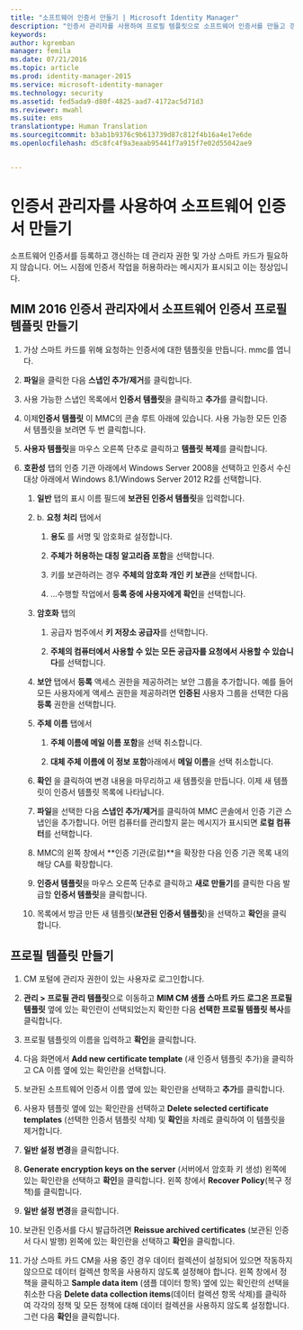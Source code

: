 ```yaml
---
title: "소프트웨어 인증서 만들기 | Microsoft Identity Manager"
description: "인증서 관리자를 사용하여 프로필 템플릿으로 소프트웨어 인증서를 만들고 갱신하는 방법을 알아봅니다."
keywords: 
author: kgremban
manager: femila
ms.date: 07/21/2016
ms.topic: article
ms.prod: identity-manager-2015
ms.service: microsoft-identity-manager
ms.technology: security
ms.assetid: fed5ada9-d80f-4825-aad7-4172ac5d71d3
ms.reviewer: mwahl
ms.suite: ems
translationtype: Human Translation
ms.sourcegitcommit: b3ab1b9376c9b613739d87c812f4b16a4e17e6de
ms.openlocfilehash: d5c8fc4f9a3eaab95441f7a915f7e02d55042ae9


---
```


# 인증서 관리자를 사용하여 소프트웨어 인증서 만들기
소프트웨어 인증서를 등록하고 갱신하는 데 관리자 권한 및 가상 스마트 카드가 필요하지 않습니다. 어느 시점에 인증서 작업을 허용하라는 메시지가 표시되고 이는 정상입니다.

## MIM 2016 인증서 관리자에서 소프트웨어 인증서 프로필 템플릿 만들기

1.  가상 스마트 카드를 위해 요청하는 인증서에 대한 템플릿을 만듭니다. mmc를 엽니다.

2.  **파일**을 클릭한 다음 **스냅인 추가/제거**를 클릭합니다.

3.  사용 가능한 스냅인 목록에서 **인증서 템플릿**을 클릭하고 **추가**를 클릭합니다.

4.  이제**인증서 템플릿** 이 MMC의 콘솔 루트 아래에 있습니다. 사용 가능한 모든 인증서 템플릿을 보려면 두 번 클릭합니다.

5.  **사용자 템플릿**을 마우스 오른쪽 단추로 클릭하고 **템플릿 복제**를 클릭합니다.

6.  **호환성** 탭의 인증 기관 아래에서 Windows Server 2008을 선택하고 인증서 수신 대상 아래에서 Windows 8.1/Windows Server 2012 R2를 선택합니다.

    1.  **일반** 탭의 표시 이름 필드에 **보관된 인증서 템플릿**을 입력합니다.

    2.  b.  **요청 처리** 탭에서

        1.  **용도** 를 서명 및 암호화로 설정합니다.

        2.  **주체가 허용하는 대칭 알고리즘 포함**을 선택합니다.

        3.  키를 보관하려는 경우 **주체의 암호화 개인 키 보관**을 선택합니다.

        4.  ...수행할 작업에서 **등록 중에 사용자에게 확인**을 선택합니다.

    3.  **암호화** 탭의

        1.  공급자 범주에서 **키 저장소 공급자**를 선택합니다.

        2.  **주체의 컴퓨터에서 사용할 수 있는 모든 공급자를 요청에서 사용할 수 있습니다**를 선택합니다.

    4.  **보안** 탭에서 **등록** 액세스 권한을 제공하려는 보안 그룹을 추가합니다. 예를 들어 모든 사용자에게 액세스 권한을 제공하려면 **인증된** 사용자 그룹을 선택한 다음 **등록** 권한을 선택합니다.

    5.  **주체 이름** 탭에서

        1.  **주체 이름에 메일 이름 포함**을 선택 취소합니다.

        2.  **대체 주체 이름에 이 정보 포함**아래에서 **메일 이름**을 선택 취소합니다.

    6.  **확인** 을 클릭하여 변경 내용을 마무리하고 새 템플릿을 만듭니다. 이제 새 템플릿이 인증서 템플릿 목록에 나타납니다.

    7.  **파일**을 선택한 다음 **스냅인 추가/제거**를 클릭하여 MMC 콘솔에서 인증 기관 스냅인을 추가합니다. 어떤 컴퓨터를 관리할지 묻는 메시지가 표시되면 **로컬 컴퓨터**를 선택합니다.

    8.  MMC의 왼쪽 창에서 **인증 기관(로컬)**을 확장한 다음 인증 기관 목록 내의 해당 CA를 확장합니다.

    9. **인증서 템플릿**을 마우스 오른쪽 단추로 클릭하고 **새로 만들기**를 클릭한 다음 발급할 **인증서 템플릿**을 클릭합니다.

    10. 목록에서 방금 만든 새 템플릿(**보관된 인증서 템플릿**)을 선택하고 **확인**을 클릭합니다.

## 프로필 템플릿 만들기

1.  CM 포털에 관리자 권한이 있는 사용자로 로그인합니다.

2.  **관리 &gt; 프로필 관리 템플릿**으로 이동하고 **MIM CM 샘플 스마트 카드 로그온 프로필 템플릿** 옆에 있는 확인란이 선택되었는지 확인한 다음 **선택한 프로필 템플릿 복사**를 클릭합니다.

3.  프로필 템플릿의 이름을 입력하고 **확인**을 클릭합니다.

4.  다음 화면에서 **Add new certificate template** (새 인증서 템플릿 추가)을 클릭하고 CA 이름 옆에 있는 확인란을 선택합니다.

5.  보관된 소프트웨어 인증서 이름 옆에 있는 확인란을 선택하고 **추가**를 클릭합니다.

6.  사용자 템플릿 옆에 있는 확인란을 선택하고 **Delete selected certificate templates** (선택한 인증서 템플릿 삭제) 및 **확인**을 차례로 클릭하여 이 템플릿을 제거합니다.

7.  **일반 설정 변경**을 클릭합니다.

8.  **Generate encryption keys on the server** (서버에서 암호화 키 생성) 왼쪽에 있는 확인란을 선택하고 **확인**을 클릭합니다. 왼쪽 창에서 **Recover Policy**(복구 정책)를 클릭합니다.

9. **일반 설정 변경**을 클릭합니다.

10. 보관된 인증서를 다시 발급하려면 **Reissue archived certificates** (보관된 인증서 다시 발행) 왼쪽에 있는 확인란을 선택하고 **확인**을 클릭합니다.

11. 가상 스마트 카드 CM을 사용 중인 경우 데이터 컬렉션이 설정되어 있으면 작동하지 않으므로 데이터 컬렉션 항목을 사용하지 않도록 설정해야 합니다. 왼쪽 창에서 정책을 클릭하고 **Sample data item** (샘플 데이터 항목) 옆에 있는 확인란의 선택을 취소한 다음 **Delete data collection items**(데이터 컬렉션 항목 삭제)를 클릭하여 각각의 정책 및 모든 정책에 대해 데이터 컬렉션을 사용하지 않도록 설정합니다. 그런 다음 **확인**을 클릭합니다.



<!--HONumber=Jul16_HO3-->


